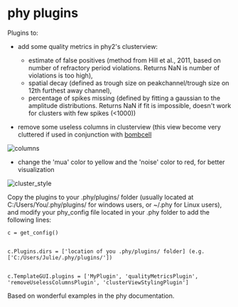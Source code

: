# phy plugins

Plugins to:

- add some quality metrics in phy2's clusterview: 
  - estimate of false positives (method from Hill et al., 2011, based on number of refractory period violations. Returns NaN is number of violations is too high), 
  - spatial decay (defined as trough size on peakchannel/trough size on 12th furthest away channel), 
  - percentage of spikes missing (defined by fitting a gaussian to the amplitude distributions. Returns NaN if fit is impossible, doesn't work for clusters with few spikes (<1000))

- remove some useless columns in clusterview (this view become very cluttered if used in conjunction with [bombcell](https://github.com/Julie-Fabre/bombcell/)

![columns](https://github.com/Julie-Fabre/phyPlugins/assets/29582008/e226e03f-6b8e-4fb9-93c2-6fbe7fef3de6)


- change the 'mua' color to yellow and the 'noise' color to red, for better visualization

![cluster_style](https://github.com/Julie-Fabre/phyPlugins/assets/29582008/04f0a034-0aa1-414e-a89b-574a5c551c0c)


Copy the plugins to your .phy/plugins/ folder (usually located at C:/Users/You/.phy/plugins/ for windows users, or ~/.phy for Linux users), and modify your phy_config file located in your .phy folder to add the following lines: 


```
c = get_config()


c.Plugins.dirs = ['location of you .phy/plugins/ folder] (e.g. ['C:/Users/Julie/.phy/plugins/']) 


c.TemplateGUI.plugins = ['MyPlugin', 'qualityMetricsPlugin', 'removeUselessColumnsPlugin', 'clusterViewStylingPlugin']
```

Based on wonderful examples in the phy documentation. 
